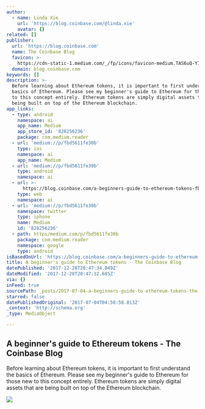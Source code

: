 ```yaml
---
author:
  - name: Linda Xie
    url: 'https://blog.coinbase.com/@linda.xie'
    avatar: {}
related: []
publisher:
  url: 'https://blog.coinbase.com'
  name: The Coinbase Blog
  favicon: >-
    https://cdn-static-1.medium.com/_/fp/icons/favicon-medium.TAS6uQ-Y7kcKgi0xjcYHXw.ico
  domain: blog.coinbase.com
keywords: []
description: >-
  Before learning about Ethereum tokens, it is important to first understand the
  basics of Ethereum. Please see my beginner's guide to Ethereum for those new
  to this concept entirely. Ethereum tokens are simply digital assets that are
  being built on top of the Ethereum blockchain.
app_links:
  - type: android
    namespace: ai
    app_name: Medium
    app_store_id: '828256236'
    package: com.medium.reader
  - url: 'medium://p/fbd5611fe30b'
    type: ios
    namespace: ai
    app_name: Medium
  - url: 'medium://p/fbd5611fe30b'
    type: android
    namespace: ai
  - url: >-
      https://blog.coinbase.com/a-beginners-guide-to-ethereum-tokens-fbd5611fe30b
    type: web
    namespace: ai
  - url: 'medium://p/fbd5611fe30b'
    namespace: twitter
    type: iphone
    name: Medium
    id: '828256236'
  - path: https/medium.com/p/fbd5611fe30b
    package: com.medium.reader
    namespace: google
    type: android
isBasedOnUrl: 'https://blog.coinbase.com/a-beginners-guide-to-ethereum-tokens-fbd5611fe30b'
title: A beginner's guide to Ethereum tokens - The Coinbase Blog
datePublished: '2017-12-28T20:47:34.049Z'
dateModified: '2017-12-28T20:47:32.685Z'
via: {}
inFeed: true
sourcePath: _posts/2017-07-04-a-beginners-guide-to-ethereum-tokens-the-coinbase-blog.md
starred: false
datePublishedOriginal: '2017-07-04T04:50:58.813Z'
_context: 'http://schema.org'
_type: MediaObject

---
```

<article style=""><h1>A beginner's guide to Ethereum tokens - The Coinbase Blog</h1><p>Before learning about Ethereum tokens, it is important to first understand the basics of Ethereum. Please see my beginner's guide to Ethereum for those new to this concept entirely. Ethereum tokens are simply digital assets that are being built on top of the Ethereum blockchain.</p><img src="https://cdn-images-1.medium.com/max/1600/1*E889Buf_TgXHQWbQmT-Pzg.png" /></article>